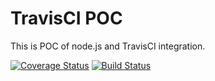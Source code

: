 # TravisCI POC


This is POC of node.js and TravisCI integration.

[![Coverage Status](https://coveralls.io/repos/github/obaranovskyi/travisci-poc/badge.svg?branch=main)](https://coveralls.io/github/obaranovskyi/travisci-poc?branch=main)
[![Build Status](https://app.travis-ci.com/obaranovskyi/travisci-poc.svg?branch=main)](https://app.travis-ci.com/obaranovskyi/travisci-poc)
